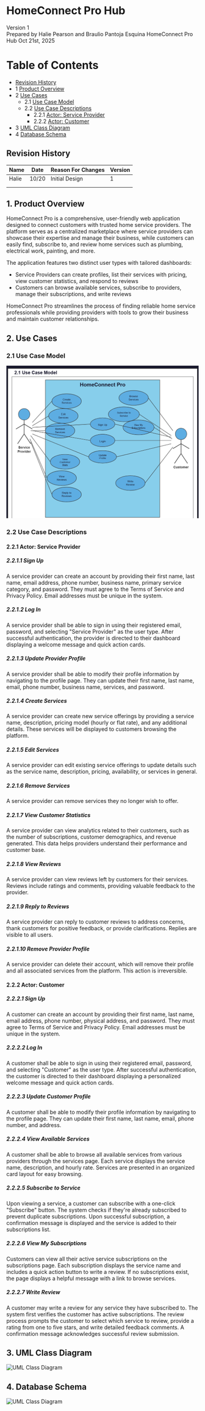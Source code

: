 # HomeConnect Pro Hub 

Version 1  
Prepared by Halie Pearson and Braulio Pantoja Esquina
HomeConnect Pro Hub
Oct 21st, 2025

Table of Contents
=================
* [Revision History](#revision-history)
* 1 [Product Overview](#1-product-overview)
* 2 [Use Cases](#2-use-cases)
  * 2.1 [Use Case Model](#21-use-case-model)
  * 2.2 [Use Case Descriptions](#22-use-case-descriptions)
    * 2.2.1 [Actor: Service Provider](#221-actor-service-provider)
    * 2.2.2 [Actor: Customer](#222-actor-customer) 
* 3 [UML Class Diagram](#3-uml-class-diagram)
* 4 [Database Schema](#4-database-schema)

## Revision History
| Name | Date    | Reason For Changes  | Version   |
| ---- | ------- | ------------------- | --------- |
|Halie |10/20    | Initial Design      |    1      |
|      |         |                     |           |
|      |         |                     |           |

## 1. Product Overview
HomeConnect Pro is a comprehensive, user-friendly web application designed to connect customers with trusted home service providers. The platform serves as a centralized marketplace where service providers can showcase their expertise and manage their business, while customers can easily find, subscribe to, and review home services such as plumbing, electrical work, painting, and more.

The application features two distinct user types with tailored dashboards:
- Service Providers can create profiles, list their services with pricing, view customer statistics, and respond to reviews
- Customers can browse available services, subscribe to providers, manage their subscriptions, and write reviews

HomeConnect Pro streamlines the process of finding reliable home service professionals while providing providers with tools to grow their business and maintain customer relationships.

## 2. Use Cases
### 2.1 Use Case Model
![Use Case Model](./use-case.png)

### 2.2 Use Case Descriptions

#### 2.2.1 Actor: Service Provider
##### 2.2.1.1 Sign Up
A service provider can create an account by providing their first name, last name, email address, phone number, business name, primary service category, and password. They must agree to the Terms of Service and Privacy Policy. Email addresses must be unique in the system.

##### 2.2.1.2 Log In
A service provider shall be able to sign in using their registered email, password, and selecting "Service Provider" as the user type. After successful authentication, the provider is directed to their dashboard displaying a welcome message and quick action cards.

##### 2.2.1.3 Update Provider Profile
A service provider shall be able to modify their profile information by navigating to the profile page. They can update their first name, last name, email, phone number, business name, services, and password.

##### 2.2.1.4 Create Services
A service provider can create new service offerings by providing a service name, description, pricing model (hourly or flat rate), and any additional details. These services will be displayed to customers browsing the platform.

##### 2.2.1.5 Edit Services
A service provider can edit existing service offerings to update details such as the service name, description, pricing, availability, or services in general.

##### 2.2.1.6 Remove Services
A service provider can remove services they no longer wish to offer.

##### 2.2.1.7 View Customer Statistics
A service provider can view analytics related to their customers, such as the number of subscriptions, customer demographics, and revenue generated. This data helps providers understand their performance and customer base.

##### 2.2.1.8 View Reviews
A service provider can view reviews left by customers for their services. Reviews include ratings and comments, providing valuable feedback to the provider.

##### 2.2.1.9 Reply to Reviews
A service provider can reply to customer reviews to address concerns, thank customers for positive feedback, or provide clarifications. Replies are visible to all users.

##### 2.2.1.10 Remove Provider Profile
A service provider can delete their account, which will remove their profile and all associated services from the platform. This action is irreversible.

#### 2.2.2 Actor: Customer
##### 2.2.2.1 Sign Up
A customer can create an account by providing their first name, last name, email address, phone number, physical address, and password. They must agree to Terms of Service and Privacy Policy. Email addresses must be unique in the system.
##### 2.2.2.2 Log In
A customer shall be able to sign in using their registered email, password, and selecting "Customer" as the user type. After successful authentication, the customer is directed to their dashboard displaying a personalized welcome message and quick action cards.
##### 2.2.2.3 Update Customer Profile
A customer shall be able to modify their profile information by navigating to the profile page. They can update their first name, last name, email, phone number, and address.
##### 2.2.2.4 View Available Services 
A customer shall be able to browse all available services from various providers through the services page. Each service displays the service name, description, and hourly rate. Services are presented in an organized card layout for easy browsing.
##### 2.2.2.5 Subscribe to Service 
Upon viewing a service, a customer can subscribe with a one-click "Subscribe" button. The system checks if they're already subscribed to prevent duplicate subscriptions. Upon successful subscription, a confirmation message is displayed and the service is added to their subscriptions list.
##### 2.2.2.6 View My Subscriptions
Customers can view all their active service subscriptions on the subscriptions page. Each subscription displays the service name and includes a quick action button to write a review. If no subscriptions exist, the page displays a helpful message with a link to browse services.
##### 2.2.2.7 Write Review
A customer may write a review for any service they have subscribed to. The system first verifies the customer has active subscriptions. The review process prompts the customer to select which service to review, provide a rating from one to five stars, and write detailed feedback comments. A confirmation message acknowledges successful review submission.

## 3. UML Class Diagram
![UML Class Diagram]()
## 4. Database Schema
![UML Class Diagram]()